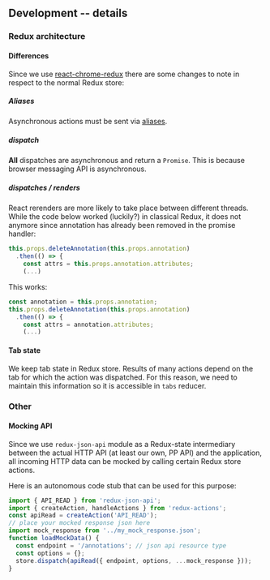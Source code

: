 
## Development -- details

### Redux architecture

#### Differences
Since we use [react-chrome-redux](https://github.com/tshaddix/react-chrome-redux)
there are some changes to note in respect to the normal Redux store:

##### Aliases

Asynchronous actions must be sent via
[aliases](https://github.com/tshaddix/react-chrome-redux#4-optional-implement-actions-whose-logic-only-happens-in-the-background-script-we-call-them-aliases).


##### dispatch

**All** dispatches are asynchronous and return a `Promise`.
This is because browser messaging API is asynchronous.

##### dispatches / renders

React rerenders are more likely to take place between different threads.
While the code below worked (luckily?) in classical Redux,
it does not anymore since annotation has already been removed in the promise handler:
```js
this.props.deleteAnnotation(this.props.annotation)
  .then(() => {
    const attrs = this.props.annotation.attributes;
    (...)
```

This works:
```js
const annotation = this.props.annotation;
this.props.deleteAnnotation(this.props.annotation)
  .then(() => {
    const attrs = annotation.attributes;
    (...)
```

#### Tab state

We keep tab state in Redux store.
Results of many actions depend on the tab for which the action was dispatched.
For this reason, we need to maintain this information so it is accessible in `tabs` reducer.


### Other

#### Mocking API

Since we use `redux-json-api` module as a Redux-state intermediary
between the actual HTTP API (at least our own, PP API) and the application,
all incoming HTTP data can be mocked by calling certain Redux store actions.

Here is an autonomous code stub that can be used for this purpose:

```typescript
import { API_READ } from 'redux-json-api';
import { createAction, handleActions } from 'redux-actions';
const apiRead = createAction('API_READ');
// place your mocked response json here
import mock_response from '../my_mock_response.json';
function loadMockData() {
  const endpoint = '/annotations'; // json api resource type
  const options = {};
  store.dispatch(apiRead({ endpoint, options, ...mock_response }));
}
```
